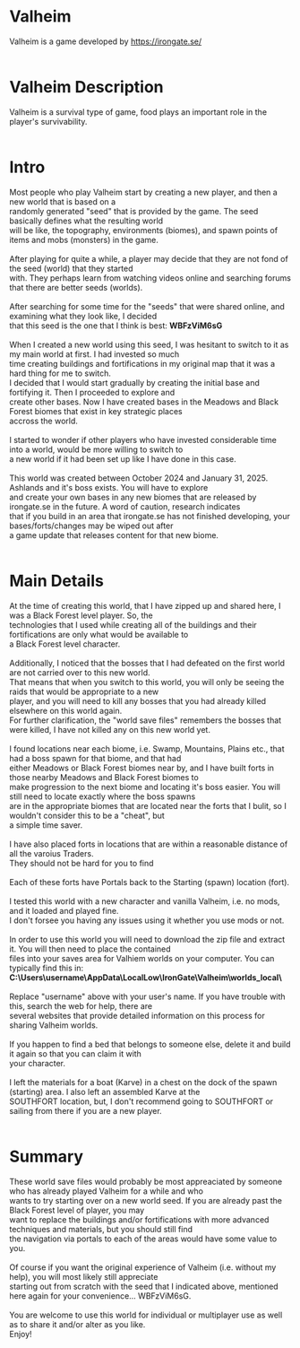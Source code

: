 # Valheim
Valheim is a game developed by https://irongate.se/<br/>
<br/>
# Valheim Description
Valheim is a survival type of game, food plays an important role in the player's survivability.<br/>
<br/>
# Intro
Most people who play Valheim start by creating a new player, and then a new world that is based on a<br/>
randomly generated "seed" that is provided by the game. The seed basically defines what the resulting world<br />
will be like, the topography, environments (biomes), and spawn points of items and mobs (monsters) in the game.<br />
<br />
After playing for quite a while, a player may decide that they are not fond of the seed (world) that they started<br />
with. They perhaps learn from watching videos online and searching forums that there are better seeds (worlds).<br />
<br />
After searching for some time for the "seeds" that were shared online, and examining what they look like, I decided<br/>
that this seed is the one that I think is best: <b>WBFzViM6sG</b><br/>
<br/>
When I created a new world using this seed, I was hesitant to switch to it as my main world at first. I had invested so much<br />
time creating buildings and fortifications in my original map that it was a hard thing for me to switch.<br />
I decided that I would start gradually by creating the initial base and fortifying it. Then I proceeded to explore and<br />
create other bases. Now I have created bases in the Meadows and Black Forest biomes that exist in key strategic places<br />
accross the world.<br />
<br/>
I started to wonder if other players who have invested considerable time into a world, would be more willing to switch to<br/>
a new world if it had been set up like I have done in this case.<br/>
<br/>
This world was created between October 2024 and January 31, 2025. Ashlands and it's boss exists. You will have to explore<br/>
and create your own bases in any new biomes that are released by irongate.se in the future. A word of caution, research indicates<br/>
that if you build in an area that irongate.se has not finished developing, your bases/forts/changes may be wiped out after<br/>
a game update that releases content for that new biome.<br/>
<br/>
# Main Details
At the time of creating this world, that I have zipped up and shared here, I was a Black Forest level player. So, the <br/>
technologies that I used while creating all of the buildings and their fortifications are only what would be available to<br/>
a Black Forest level character.<br/>
<br/>
Additionally, I noticed that the bosses that I had defeated on the first world are not carried over to this new world.<br/>
That means that when you switch to this world, you will only be seeing the raids that would be appropriate to a new<br/>
player, and you will need to kill any bosses that you had already killed elsewhere on this world again.<br/>
For further clarification, the "world save files" remembers the bosses that were killed, I have not killed any on this new world yet.<br/>
<br/>
I found locations near each biome, i.e. Swamp, Mountains, Plains etc., that had a boss spawn for that biome, and that had<br/>
either Meadows or Black Forest biomes near by, and I have built forts in those nearby Meadows and Black Forest biomes to<br/>
make progression to the next biome and locating it's boss easier. You will still need to locate exactly where the boss spawns <br/>
are in the appropriate biomes that are located near the forts that I bulit, so I wouldn't consider this to be a "cheat", but<br/>
a simple time saver.<br/>
<br/>
I have also placed forts in locations that are within a reasonable distance of all the varoius Traders.<br/>
They should not be hard for you to find<br/>
<br/>
Each of these forts have Portals back to the Starting (spawn) location (fort).<br/>
<br/>
I tested this world with a new character and vanilla Valheim, i.e. no mods, and it loaded and played fine.<br/>
I don't forsee you having any issues using it whether you use mods or not.<br/>
<br/>
In order to use this world you will need to download the zip file and extract it. You will then need to place the contained<br/>
files into your saves area for Valhiem worlds on your computer. You can typically find this in:<br/>
<b>C:\Users\username\AppData\LocalLow\IronGate\Valheim\worlds_local\ </b>
<br/><br/>
Replace "username" above with your user's name. If you have trouble with this, search the web for help, there are<br/>
several websites that provide detailed information on this process for sharing Valheim worlds.<br/>
<br/>
If you happen to find a bed that belongs to someone else, delete it and build it again so that you can claim it with<br/>
your character.<br/>
<br/>
I left the materials for a boat (Karve) in a chest on the dock of the spawn (starting) area. I also left an assembled Karve at the<br />
SOUTHFORT location, but, I don't recommend going to SOUTHFORT or sailing from there if you are a new player.<br/>
<br/>
# Summary
These world save files would probably be most appreaciated by someone who has already played Valheim for a while and who<br/>
wants to try starting over on a new world seed. If you are already past the Black Forest level of player, you may<br/>
want to replace the buildings and/or fortifications with more advanced techniques and materials, but you should still find<br/>
the navigation via portals to each of the areas would have some value to you.<br/>
<br/>
Of course if you want the original experience of Valheim (i.e. without my help), you will most likely still appreciate<br/> 
starting out from scratch with the seed that I indicated above, mentioned here again for your convenience... WBFzViM6sG.<br/>
<br/>
You are welcome to use this world for individual or multiplayer use as well as to share it and/or alter as you like.<br/>
Enjoy!<br/>
<br/>





